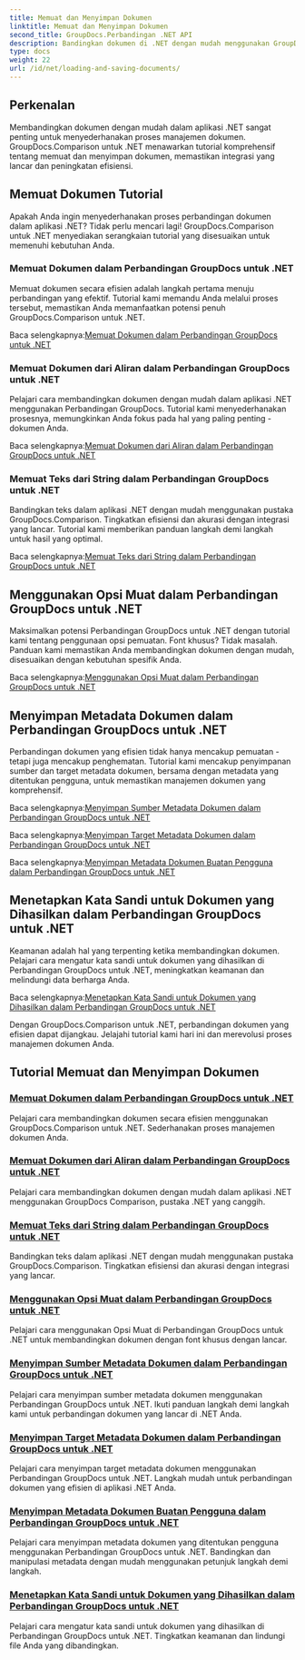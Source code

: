 ```yaml
---
title: Memuat dan Menyimpan Dokumen
linktitle: Memuat dan Menyimpan Dokumen
second_title: GroupDocs.Perbandingan .NET API
description: Bandingkan dokumen di .NET dengan mudah menggunakan GroupDocs.Comparison untuk .NET. Pelajari memuat, menyimpan, dan memanfaatkan opsi pemuatan untuk manajemen dokumen yang efisien.
type: docs
weight: 22
url: /id/net/loading-and-saving-documents/
---
```

## Perkenalan

Membandingkan dokumen dengan mudah dalam aplikasi .NET sangat penting untuk menyederhanakan proses manajemen dokumen. GroupDocs.Comparison untuk .NET menawarkan tutorial komprehensif tentang memuat dan menyimpan dokumen, memastikan integrasi yang lancar dan peningkatan efisiensi.

## Memuat Dokumen Tutorial

Apakah Anda ingin menyederhanakan proses perbandingan dokumen dalam aplikasi .NET? Tidak perlu mencari lagi! GroupDocs.Comparison untuk .NET menyediakan serangkaian tutorial yang disesuaikan untuk memenuhi kebutuhan Anda.

### Memuat Dokumen dalam Perbandingan GroupDocs untuk .NET

Memuat dokumen secara efisien adalah langkah pertama menuju perbandingan yang efektif. Tutorial kami memandu Anda melalui proses tersebut, memastikan Anda memanfaatkan potensi penuh GroupDocs.Comparison untuk .NET.

 Baca selengkapnya:[Memuat Dokumen dalam Perbandingan GroupDocs untuk .NET](./loading-documents/)

### Memuat Dokumen dari Aliran dalam Perbandingan GroupDocs untuk .NET

Pelajari cara membandingkan dokumen dengan mudah dalam aplikasi .NET menggunakan Perbandingan GroupDocs. Tutorial kami menyederhanakan prosesnya, memungkinkan Anda fokus pada hal yang paling penting - dokumen Anda.

 Baca selengkapnya:[Memuat Dokumen dari Aliran dalam Perbandingan GroupDocs untuk .NET](./loading-documents-from-stream/)

### Memuat Teks dari String dalam Perbandingan GroupDocs untuk .NET

Bandingkan teks dalam aplikasi .NET dengan mudah menggunakan pustaka GroupDocs.Comparison. Tingkatkan efisiensi dan akurasi dengan integrasi yang lancar. Tutorial kami memberikan panduan langkah demi langkah untuk hasil yang optimal.

 Baca selengkapnya:[Memuat Teks dari String dalam Perbandingan GroupDocs untuk .NET](./loading-text-from-string/)

## Menggunakan Opsi Muat dalam Perbandingan GroupDocs untuk .NET

Maksimalkan potensi Perbandingan GroupDocs untuk .NET dengan tutorial kami tentang penggunaan opsi pemuatan. Font khusus? Tidak masalah. Panduan kami memastikan Anda membandingkan dokumen dengan mudah, disesuaikan dengan kebutuhan spesifik Anda.

 Baca selengkapnya:[Menggunakan Opsi Muat dalam Perbandingan GroupDocs untuk .NET](./using-load-options/)

## Menyimpan Metadata Dokumen dalam Perbandingan GroupDocs untuk .NET

Perbandingan dokumen yang efisien tidak hanya mencakup pemuatan - tetapi juga mencakup penghematan. Tutorial kami mencakup penyimpanan sumber dan target metadata dokumen, bersama dengan metadata yang ditentukan pengguna, untuk memastikan manajemen dokumen yang komprehensif.

 Baca selengkapnya:[Menyimpan Sumber Metadata Dokumen dalam Perbandingan GroupDocs untuk .NET](./saving-documents-metadata-source/)

 Baca selengkapnya:[Menyimpan Target Metadata Dokumen dalam Perbandingan GroupDocs untuk .NET](./saving-documents-metadata-target/)

 Baca selengkapnya:[Menyimpan Metadata Dokumen Buatan Pengguna dalam Perbandingan GroupDocs untuk .NET](./saving-user-defined-document-metadata/)

## Menetapkan Kata Sandi untuk Dokumen yang Dihasilkan dalam Perbandingan GroupDocs untuk .NET

Keamanan adalah hal yang terpenting ketika membandingkan dokumen. Pelajari cara mengatur kata sandi untuk dokumen yang dihasilkan di Perbandingan GroupDocs untuk .NET, meningkatkan keamanan dan melindungi data berharga Anda.

 Baca selengkapnya:[Menetapkan Kata Sandi untuk Dokumen yang Dihasilkan dalam Perbandingan GroupDocs untuk .NET](./setting-password-for-resultant-document/)

Dengan GroupDocs.Comparison untuk .NET, perbandingan dokumen yang efisien dapat dijangkau. Jelajahi tutorial kami hari ini dan merevolusi proses manajemen dokumen Anda.
## Tutorial Memuat dan Menyimpan Dokumen
### [Memuat Dokumen dalam Perbandingan GroupDocs untuk .NET](./loading-documents/)
Pelajari cara membandingkan dokumen secara efisien menggunakan GroupDocs.Comparison untuk .NET. Sederhanakan proses manajemen dokumen Anda.
### [Memuat Dokumen dari Aliran dalam Perbandingan GroupDocs untuk .NET](./loading-documents-from-stream/)
Pelajari cara membandingkan dokumen dengan mudah dalam aplikasi .NET menggunakan GroupDocs Comparison, pustaka .NET yang canggih.
### [Memuat Teks dari String dalam Perbandingan GroupDocs untuk .NET](./loading-text-from-string/)
Bandingkan teks dalam aplikasi .NET dengan mudah menggunakan pustaka GroupDocs.Comparison. Tingkatkan efisiensi dan akurasi dengan integrasi yang lancar.
### [Menggunakan Opsi Muat dalam Perbandingan GroupDocs untuk .NET](./using-load-options/)
Pelajari cara menggunakan Opsi Muat di Perbandingan GroupDocs untuk .NET untuk membandingkan dokumen dengan font khusus dengan lancar.
### [Menyimpan Sumber Metadata Dokumen dalam Perbandingan GroupDocs untuk .NET](./saving-documents-metadata-source/)
Pelajari cara menyimpan sumber metadata dokumen menggunakan Perbandingan GroupDocs untuk .NET. Ikuti panduan langkah demi langkah kami untuk perbandingan dokumen yang lancar di .NET Anda.
### [Menyimpan Target Metadata Dokumen dalam Perbandingan GroupDocs untuk .NET](./saving-documents-metadata-target/)
Pelajari cara menyimpan target metadata dokumen menggunakan Perbandingan GroupDocs untuk .NET. Langkah mudah untuk perbandingan dokumen yang efisien di aplikasi .NET Anda.
### [Menyimpan Metadata Dokumen Buatan Pengguna dalam Perbandingan GroupDocs untuk .NET](./saving-user-defined-document-metadata/)
Pelajari cara menyimpan metadata dokumen yang ditentukan pengguna menggunakan Perbandingan GroupDocs untuk .NET. Bandingkan dan manipulasi metadata dengan mudah menggunakan petunjuk langkah demi langkah.
### [Menetapkan Kata Sandi untuk Dokumen yang Dihasilkan dalam Perbandingan GroupDocs untuk .NET](./setting-password-for-resultant-document/)
Pelajari cara mengatur kata sandi untuk dokumen yang dihasilkan di Perbandingan GroupDocs untuk .NET. Tingkatkan keamanan dan lindungi file Anda yang dibandingkan.